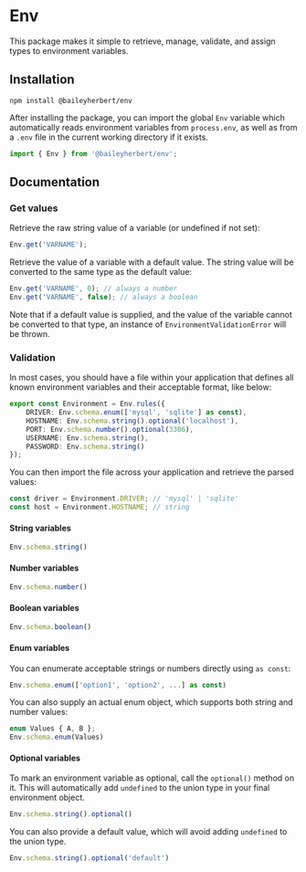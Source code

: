 # Env

This package makes it simple to retrieve, manage, validate, and assign types to environment variables.

## Installation

```
npm install @baileyherbert/env
```

After installing the package, you can import the global `Env` variable which automatically reads environment variables
from `process.env`, as well as from a `.env` file in the current working directory if it exists.

```ts
import { Env } from '@baileyherbert/env';
```

## Documentation

### Get values

Retrieve the raw string value of a variable (or undefined if not set):

```ts
Env.get('VARNAME');
```

Retrieve the value of a variable with a default value. The string value will be converted to the same type as the
default value:

```ts
Env.get('VARNAME', 0); // always a number
Env.get('VARNAME', false); // always a boolean
```

Note that if a default value is supplied, and the value of the variable cannot be converted to that type, an instance
of `EnvironmentValidationError` will be thrown.

### Validation

In most cases, you should have a file within your application that defines all known environment variables and their
acceptable format, like below:

```ts
export const Environment = Env.rules({
	DRIVER: Env.schema.enum(['mysql', 'sqlite'] as const),
	HOSTNAME: Env.schema.string().optional('localhost'),
	PORT: Env.schema.number().optional(3306),
	USERNAME: Env.schema.string(),
	PASSWORD: Env.schema.string()
});
```

You can then import the file across your application and retrieve the parsed values:

```ts
const driver = Environment.DRIVER; // 'mysql' | 'sqlite'
const host = Environment.HOSTNAME; // string
```

#### String variables

```ts
Env.schema.string()
```

#### Number variables

```ts
Env.schema.number()
```

#### Boolean variables

```ts
Env.schema.boolean()
```

#### Enum variables

You can enumerate acceptable strings or numbers directly using `as const`:

```ts
Env.schema.enum(['option1', 'option2', ...] as const)
```

You can also supply an actual enum object, which supports both string and number values:

```ts
enum Values { A, B };
Env.schema.enum(Values)
```

#### Optional variables

To mark an environment variable as optional, call the `optional()` method on it. This will automatically add `undefined`
to the union type in your final environment object.

```ts
Env.schema.string().optional()
```

You can also provide a default value, which will avoid adding `undefined` to the union type.

```ts
Env.schema.string().optional('default')
```
